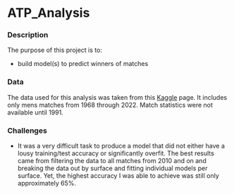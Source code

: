 # ATP_Analysis


### Description

The purpose of this project is to:
- build model(s) to predict winners of matches


### Data

The data used for this analysis was taken from this [Kaggle](https://www.kaggle.com/datasets/sijovm/atpdata/data) page.  It includes only mens matches from 1968 through 2022.  Match statistics were not available until 1991.


### Challenges
- It was a very difficult task to produce a model that did not either have a lousy training/test accuracy or significantly overfit.  The best results came from filtering the data to all matches from 2010 and on and breaking the data out by surface and fitting individual models per surface.  Yet, the highest accuracy I was able to achieve was still only approximately 65%.
